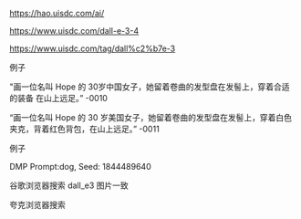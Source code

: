 https://hao.uisdc.com/ai/

https://www.uisdc.com/dall-e-3-4

https://www.uisdc.com/tag/dall%c2%b7e-3

例子

"画一位名叫 Hope 的 30岁中国女子，她留着卷曲的发型盘在发髻上，穿着合适的装备 在山上远足。” -0010

“画一位名叫 Hope 的 30 岁美国女子，她留着卷曲的发型盘在发髻上，穿着白色夹克，背着红色背包，在山上远足。” -0011

例子

DMP Prompt:dog, Seed: 1844489640

谷歌浏览器搜索 dall_e3 图片一致

夸克浏览器搜索





